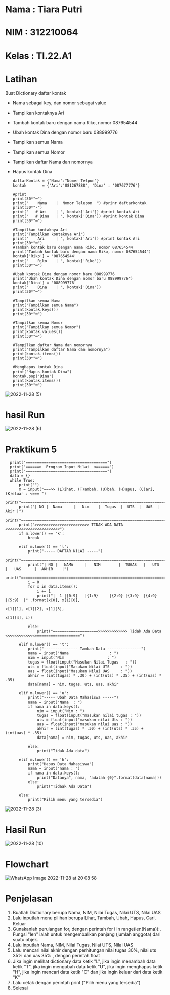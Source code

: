 # Nama : Tiara Putri
# NIM : 312210064
# Kelas : TI.22.A1

# Latihan

Buat Dictionary daftar kontak
- Nama sebagai key, dan nomor sebagai value
- Tampilkan kontaknya Ari
- Tambah kontak baru dengan nama Riko, nomor 087654544
- Ubah kontak Dina dengan nomor baru 088999776
- Tampilkan semua Nama
- Tampilkan semua Nomor
- Tampilkan daftar Nama dan nomornya
- Hapus kontak Dina

    
      daftarKontak = {"Nama":"Nomer Telpon"}
      kontak       = {'Ari':'081267888', 'Dina' : '087677776'}

      #print
      print(30*"═")
      print("    Nama    |  Nomor Telepon  ") #prinr daftarkontak
      print(30*"-")
      print("   # Ari    | ", kontak['Ari']) #print kontak Ari
      print("   # Dina   | ", kontak['Dina']) #print kontak Dina
      print(30*"═")

      #Tampilkan kontaknya Ari
      print("Tampilkan kontaknya Ari")
      print("    Ari     | ", kontak['Ari']) #print kontak Ari
      print(30*"═")
      #Tambah kontak baru dengan nama Riko, nomor 087654544
      print("Tambah kontak baru dengan nama Riko, nomor 087654544")
      kontak['Riko'] = '087654544'
      print("    Riko    | ", kontak['Riko'])
      print(30*"═")

      #Ubah kontak Dina dengan nomor baru 088999776
      print("Ubah kontak Dina dengan nomor baru 088999776")
      kontak['Dina'] = '088999776'
      print("    Dina    | ", kontak['Dina'])
      print(30*"═")

      #Tampilkan semua Nama
      print("Tampilkan semua Nama")
      print(kontak.keys())
      print(30*"═")

      #Tampilkan semua Nomor
      print("Tampilkan semua Nomor")
      print(kontak.values())
      print(30*"═")

      #Tampilkan daftar Nama dan nomornya
      print("Tampilkan daftar Nama dan nomornya")
      print(kontak.items())
      print(30*"═")

      #MengHapus kontak Dina
      print("Hapus kontak Dina")
      kontak.pop('Dina')
      print(kontak.items())
      print(30*"═")

![2022-11-28 (5)](https://user-images.githubusercontent.com/115775237/204419952-305ed67a-4c76-442f-9185-4ce6e3532558.png)

# hasil Run

![2022-11-28 (6)](https://user-images.githubusercontent.com/115775237/204420173-a72b6127-c50d-49f5-9513-a9ca53599b41.png)

# Praktikum 5

      print("====================================")
      print("======>  Program Input Nilai  <======")
      print("====================================")
      data = {}
      while True:
          print("")
          m = input("===>> (L)ihat, (T)ambah, (U)bah, (H)apus, (C)ari, (K)eluar : <=== ")
          print("================================================================")
          print("| NO |  Nama     |   Nim    |  Tugas  |  UTS  |  UAS  |   Akir |")
          print("================================================================")
          print(">>>>>>>>>>>>>>>>>>>>>>>> TIDAK ADA DATA <<<<<<<<<<<<<<<<<<<<<<<<")
          if m.lower() == 'k':
              break

          elif m.lower() == 'l':
              print("----- DAFTAR NILAI -----")
              print("==================================================================================")
              print("| NO |   NAMA     |   NIM        |  TUGAS   |   UTS     |   UAS      |  AKHIR    |")
              print("==================================================================================")
              i = 0
              for x in data.items():
                  i += 1
                  print("|  1 |{0:9}   |{1:9}     |{2:9} |{3:9}  |{4:9}   |{5:9}  |" .format(x[0], x[1][0],
                                                                                             x[1][1], x[1][2], x[1][3],
                                                                                             x[1][4], i))

              else:
                  print("====================>>>>>>>>>>>>> Tidak Ada Data <<<<<<<<<<<<<====================")

          elif m.lower() == 't':
              print("--------------- Tambah Data ---------------")
              nama = input("Nama                  : ")
              nim = input("Nim                   : ")
              tugas = float(input("Masukan Nilai Tugas   : "))
              uts = float(input("Masukan Nilai UTS     : "))
              uas = float(input("Masukan Nilai UAS     : "))
              akhir = (int(tugas) * .30) + (int(uts) * .35) + (int(uas) * .35)
              data[nama] = nim, tugas, uts, uas, akhir

          elif m.lower() == 'u':
              print("----- Ubah Data Mahasiswa -----")
              nama = input("Nama  : ")
              if nama in data.keys():
                  nim = input("Nim : ")
                  tugas = float(input("masukan nilai tugas : "))
                  uts = float(input("masukan nilai Uts : "))
                  uas = float(input("masukan nilai uas : "))
                  akhir = (int(tugas) * .30) + (int(uts) * .35) + (int(uas) * .35)
                  data[nama] = nim, tugas, uts, uas, akhir

              else:
                  print("Tidak Ada data")

          elif m.lower() == 'h':
              print("Hapus Data Mahasiswa")
              nama = input("nama : ")
              if nama in data.keys():
                  print("Datanya", nama, "adalah {0}".format(data[nama]))
              else:
                  print("Tidaak Ada Data")

          else:
              print("Pilih menu yang tersedia")
              
![2022-11-28 (3)](https://user-images.githubusercontent.com/115775237/204420339-5f494790-adec-48dd-b816-f9d00888ed11.png)
 
# Hasil Run
 
![2022-11-28 (10)](https://user-images.githubusercontent.com/115775237/204420424-b801d906-e8ef-47d1-b3c0-1dbf3e1a7288.png)
 
# Flowchart
 
![WhatsApp Image 2022-11-28 at 20 08 58](https://user-images.githubusercontent.com/115775237/204420538-4f9ca456-fbb7-4cfe-ab34-02f30ed9cd2b.jpeg)
 
# Penjelasan
 
1. Buatlah Dictionary berupa Nama, NIM, Nilai Tugas, Nilai UTS, Nilai UAS
2. Lalu inputlah menu pilihan berupa Lihat, Tambah, Ubah, Hapus, Cari, Keluar
3. Gunakanlah perulangan for, dengan perintah for i in range(len(Nama)):. Fungsi "len" ialah untuk mengembalikan panjang (jumlah anggota) dari suatu objek.
4. Lalu inputlah Nama, NIM, Nilai Tugas, Nilai UTS, Nilai UAS
5. Lalu mencari nilai akhir dengan perhitungan nilai tugas 30%, nilai uts 35% dan uas 35% , dengan perintah float
6. Jika ingin melihat dictionary data ketik "L", jika ingin menambah data ketik "T", jika ingin mengubah data ketik "U", jika ingin menghapus ketik "H", jika ingin mencari data ketik "C" dan jika ingin keluar dari data ketik "K"
7. Lalu cetak dengan perintah print ("Pilih menu yang tersedia")
8. Selesai

 




